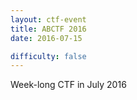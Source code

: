 ```yaml
---
layout: ctf-event
title: ABCTF 2016
date: 2016-07-15

difficulty: false
---
```


Week-long CTF in July 2016
